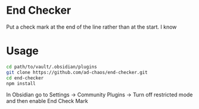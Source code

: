 # End Checker

Put a check mark at the end of the line rather than at the start.
I know

# Usage

```bash
cd path/to/vault/.obsidian/plugins
git clone https://github.com/ad-chaos/end-checker.git
cd end-checker
npm install
```

In Obsidian go to Settings -> Community Plugins -> Turn off restricted mode and then enable End Check Mark
